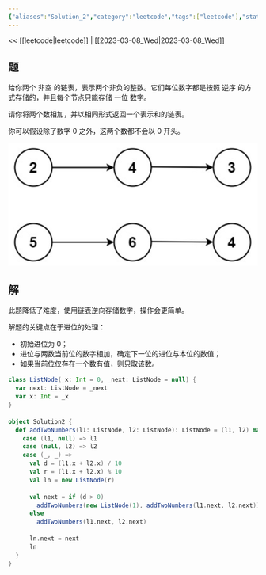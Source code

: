 ```yaml
---
{"aliases":"Solution_2","category":"leetcode","tags":["leetcode"],"status":"publish","link":"NA","date created":"2023-03-08 Wed 07:20:20","date modified":"2023-03-08 Wed 07:47:26","dg-publish":true,"permalink":"/02.Blog/leetcode/Solution_2/","dgPassFrontmatter":true}
---
```



<< [[leetcode\|leetcode]] | [[2023-03-08_Wed\|2023-03-08_Wed]]

## 题

给你两个 非空 的链表，表示两个非负的整数。它们每位数字都是按照 逆序 的方式存储的，并且每个节点只能存储 一位 数字。

请你将两个数相加，并以相同形式返回一个表示和的链表。

你可以假设除了数字 0 之外，这两个数都不会以 0 开头。

![Pasted image 20230308072141](https://github.com/Yunz93/PicRepo/raw/main/image/202303080738418.png)

## 解

此题降低了难度，使用链表逆向存储数字，操作会更简单。

解题的关键点在于进位的处理：
- 初始进位为 0；
- 进位与两数当前位的数字相加，确定下一位的进位与本位的数值；
- 如果当前位仅存在一个数有值，则只取该数。

```scala
class ListNode(_x: Int = 0, _next: ListNode = null) {  
  var next: ListNode = _next  
  var x: Int = _x  
}  
  
object Solution2 {  
  def addTwoNumbers(l1: ListNode, l2: ListNode): ListNode = (l1, l2) match {  
    case (l1, null) => l1  
    case (null, l2) => l2  
    case (_, _) =>  
      val d = (l1.x + l2.x) / 10  
      val r = (l1.x + l2.x) % 10  
      val ln = new ListNode(r)  
  
      val next = if (d > 0)  
        addTwoNumbers(new ListNode(1), addTwoNumbers(l1.next, l2.next))  
      else  
        addTwoNumbers(l1.next, l2.next)  
  
      ln.next = next  
      ln  
  }  
}
```
